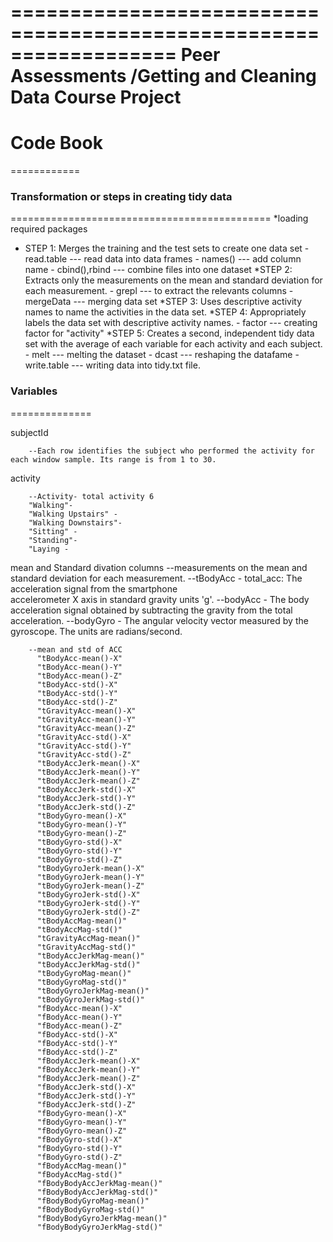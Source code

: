 ==================================================================
Peer Assessments /Getting and Cleaning Data Course Project
==================================================================

# Code Book
============

### Transformation or steps in creating tidy data
=============================================
*loading required packages
* STEP 1: Merges the training and the test sets to create one data set
          - read.table      ---  read data into data frames
          - names()         --- add column name
          - cbind(),rbind   --- combine files into one dataset
*STEP 2: Extracts only the measurements on the mean and standard deviation for each measurement.
          - grepl           --- to extract the relevants columns
          - mergeData       --- merging data set
*STEP 3: Uses descriptive activity names to name the activities in the data set.
*STEP 4: Appropriately labels the data set with descriptive activity names.
          - factor          --- creating factor for "activity"
*STEP 5: Creates a second, independent tidy data set with the average of each variable          for each activity and each subject.
          - melt            --- melting the dataset
          - dcast           --- reshaping the datafame
          - write.table     --- writing data into tidy.txt file.


### Variables
==============

subjectId

        --Each row identifies the subject who performed the activity for each window sample. Its range is from 1 to 30. 
        
activity

        --Activity- total activity 6
        "Walking"-
        "Walking Upstairs" - 
        "Walking Downstairs"-  
        "Sitting" -
        "Standing"- 
        "Laying -
        
mean and Standard divation columns
        --measurements on the mean and standard deviation for each measurement.
        --tBodyAcc  - total_acc: The acceleration signal from the smartphone       
                      accelerometer X axis in standard gravity units 'g'.
        --bodyAcc   - The body acceleration signal obtained by subtracting the gravity                       from the total acceleration. 
        --bodyGyro  - The angular velocity vector measured by the gyroscope. The units                       are radians/second. 

        --mean and std of ACC 
          "tBodyAcc-mean()-X"          
          "tBodyAcc-mean()-Y"
          "tBodyAcc-mean()-Z"
          "tBodyAcc-std()-X"           
          "tBodyAcc-std()-Y"   
          "tBodyAcc-std()-Z"   
          "tGravityAcc-mean()-X"       
          "tGravityAcc-mean()-Y"    
          "tGravityAcc-mean()-Z"       
          "tGravityAcc-std()-X"        
          "tGravityAcc-std()-Y"   
          "tGravityAcc-std()-Z"        
          "tBodyAccJerk-mean()-X"      
          "tBodyAccJerk-mean()-Y" 
          "tBodyAccJerk-mean()-Z"      
          "tBodyAccJerk-std()-X"       
          "tBodyAccJerk-std()-Y" 
          "tBodyAccJerk-std()-Z"      
          "tBodyGyro-mean()-X"         
          "tBodyGyro-mean()-Y"   
          "tBodyGyro-mean()-Z"        
          "tBodyGyro-std()-X"          
          "tBodyGyro-std()-Y"    
          "tBodyGyro-std()-Z"         
          "tBodyGyroJerk-mean()-X"     
          "tBodyGyroJerk-mean()-Y"
          "tBodyGyroJerk-mean()-Z"    
          "tBodyGyroJerk-std()-X"      
          "tBodyGyroJerk-std()-Y" 
          "tBodyGyroJerk-std()-Z"      
          "tBodyAccMag-mean()"         
          "tBodyAccMag-std()"    
          "tGravityAccMag-mean()"     
          "tGravityAccMag-std()"       
          "tBodyAccJerkMag-mean()"
          "tBodyAccJerkMag-std()"      
          "tBodyGyroMag-mean()"        
          "tBodyGyroMag-std()"    
          "tBodyGyroJerkMag-mean()"    
          "tBodyGyroJerkMag-std()"     
          "fBodyAcc-mean()-X"     
          "fBodyAcc-mean()-Y"          
          "fBodyAcc-mean()-Z"          
          "fBodyAcc-std()-X"      
          "fBodyAcc-std()-Y"        
          "fBodyAcc-std()-Z"           
          "fBodyAccJerk-mean()-X"  
          "fBodyAccJerk-mean()-Y"     
          "fBodyAccJerk-mean()-Z"      
          "fBodyAccJerk-std()-X"   
          "fBodyAccJerk-std()-Y"        
          "fBodyAccJerk-std()-Z"       
          "fBodyGyro-mean()-X"     
          "fBodyGyro-mean()-Y"          
          "fBodyGyro-mean()-Z"         
          "fBodyGyro-std()-X"     
          "fBodyGyro-std()-Y"          
          "fBodyGyro-std()-Z"          
          "fBodyAccMag-mean()"    
          "fBodyAccMag-std()"         
          "fBodyBodyAccJerkMag-mean()" 
          "fBodyBodyAccJerkMag-std()"
          "fBodyBodyGyroMag-mean()"    
          "fBodyBodyGyroMag-std()"     
          "fBodyBodyGyroJerkMag-mean()"
          "fBodyBodyGyroJerkMag-std()"